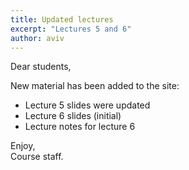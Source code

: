 ```yaml
---
title: Updated lectures
excerpt: "Lectures 5 and 6"
author: aviv
---
```


Dear students,

New material has been added to the site:
- Lecture 5 slides were updated
- Lecture 6 slides (initial)
- Lecture notes for lecture 6

Enjoy,  
Course staff.



